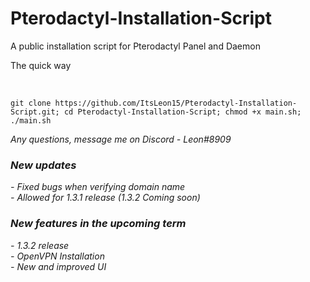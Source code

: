 # Pterodactyl-Installation-Script
A public installation script for Pterodactyl Panel and Daemon <br /> 

<p>The quick way</p> <br /> 

``git clone https://github.com/ItsLeon15/Pterodactyl-Installation-Script.git; cd Pterodactyl-Installation-Script; chmod +x main.sh; ./main.sh``

<i>Any questions, message me on Discord - Leon#8909<i>

<h3>New updates</h3>
- Fixed bugs when verifying domain name<br>
- Allowed for 1.3.1 release (1.3.2 Coming soon)<br>

<h3>New features in the upcoming term</h3>
- 1.3.2 release<br>
- OpenVPN Installation<br>
- New and improved UI<br>
